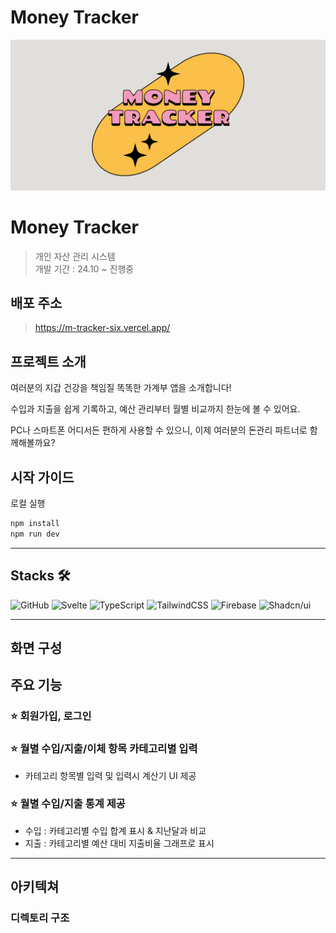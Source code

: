# Money Tracker

![logo](static/logo_image_2.png)

# Money Tracker

> 개인 자산 관리 시스템 <br/>
> 개발 기간 : 24.10 ~ 진행중

## 배포 주소

> https://m-tracker-six.vercel.app/

## 프로젝트 소개

여러분의 지갑 건강을 책임질 똑똑한 가계부 앱을 소개합니다!

수입과 지출을 쉽게 기록하고, 예산 관리부터 월별 비교까지 한눈에 볼 수 있어요.

PC나 스마트폰 어디서든 편하게 사용할 수 있으니, 이제 여러분의 돈관리 파트너로 함께해볼까요?

## 시작 가이드

로컬 실행

```bash
npm install
npm run dev
```

---

## Stacks 🛠️

![GitHub](https://img.shields.io/badge/github-%23121011.svg?style=for-the-badge&logo=github&logoColor=white)
![Svelte](https://img.shields.io/badge/svelte-%23f1413d.svg?style=for-the-badge&logo=svelte&logoColor=white)
![TypeScript](https://img.shields.io/badge/typescript-%23007ACC.svg?style=for-the-badge&logo=typescript&logoColor=white)
![TailwindCSS](https://img.shields.io/badge/tailwindcss-%2338B2AC.svg?style=for-the-badge&logo=tailwind-css&logoColor=white)
![Firebase](https://img.shields.io/badge/firebase-a08021?style=for-the-badge&logo=firebase&logoColor=ffcd34)
![Shadcn/ui](https://img.shields.io/badge/shadcn/ui-000000?style=for-the-badge&logo=shadcn/ui&logoColor=white)

---

## 화면 구성

## 주요 기능

### ⭐️ 회원가입, 로그인
### ⭐️ 월별 수입/지출/이체 항목 카테고리별 입력
* 카테고리 항목별 입력 및 입력시 계산기 UI 제공
### ⭐️ 월별 수입/지출 통계 제공
* 수입 : 카테고리별 수입 합계 표시 & 지난달과 비교
* 지출 : 카테고리별 예산 대비 지출비율 그래프로 표시

---

## 아키텍쳐

### 디렉토리 구조
